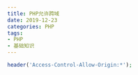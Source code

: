 ```yaml
---
title: PHP允许跨域
date: 2019-12-23
categories: PHP
tags: 
- PHP
- 基础知识
---
```


```php
header('Access-Control-Allow-Origin:*');
```